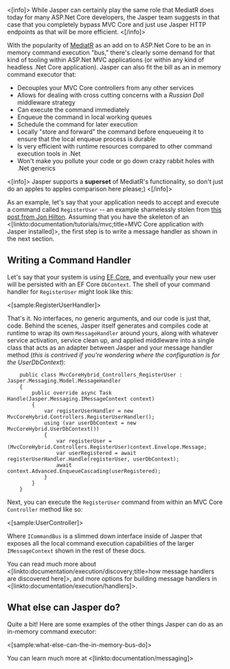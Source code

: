 <!--title:Jasper as an In Memory Command Executor / Mediator-->

<[info]>
While Jasper can certainly play the same role that MediatR does today for many ASP.Net Core developers,
the Jasper team suggests in that case that you completely bypass MVC Core and just use Jasper HTTP endpoints as
that will be more efficient.
<[/info]>

With the popularity of [MediatR](https://github.com/jbogard/MediatR) as an add on to ASP.Net Core to be an in memory command execution "bus," 
there's clearly some demand for that kind of tooling within ASP.Net MVC applications (or within any kind of headless .Net Core application). Jasper
can also fit the bill as an in memory command executor that:

* Decouples your MVC Core controllers from any other services
* Allows for dealing with cross cutting concerns with a *Russian Doll* middleware strategy
* Can execute the command immediately
* Enqueue the command in local working queues
* Schedule the command for later execution
* Locally "store and forward" the command before enqueueing it to ensure that the local enqueue process is durable
* Is very efficient with runtime resources compared to other command execution tools in .Net
* Won't make you pollute your code or go down crazy rabbit holes with .Net generics 


<[info]>
Jasper supports a **superset** of MediatR's functionality, so don't just do an apples to apples comparison here please;)
<[/info]> 

As an example, let's say that your application needs to accept and execute a command called `RegisterUser` -- an example shamelessly stolen from [this post from Jon Hilton](https://jonhilton.net/2016/06/06/simplify-your-controllers-with-the-command-pattern-and-mediatr/). Assuming that you have the skeleton of an <[linkto:documentation/tutorials/mvc;title=MVC Core application with Jasper installed]>, the first step is to write a message handler as shown in the next section.

## Writing a Command Handler

Let's say that your system is using [EF Core](https://docs.microsoft.com/en-us/ef/core/), and eventually your new user will be persisted with an EF Core `DbContext`. The shell of your command handler for `RegisterUser` might look like this:

<[sample:RegisterUserHandler]>

That's it. No interfaces, no generic arguments, and our code is just that, code. Behind the scenes, Jasper itself generates and compiles code at runtime
to wrap its own `MessageHandler` around yours, along with whatever service activation, service clean up, and applied middleware into a single class that acts as an adapter between Jasper and your message handler method (*this is contrived if you're wondering where the configuration is for the UserDbContext*):

```
    public class MvcCoreHybrid_Controllers_RegisterUser : Jasper.Messaging.Model.MessageHandler
    {
        public override async Task Handle(Jasper.Messaging.IMessageContext context)
        {
            var registerUserHandler = new MvcCoreHybrid.Controllers.RegisterUserHandler();
            using (var userDbContext = new MvcCoreHybrid.UserDbContext())
            {
                var registerUser = (MvcCoreHybrid.Controllers.RegisterUser)context.Envelope.Message;
                var userRegistered = await registerUserHandler.Handle(registerUser, userDbContext);
                await context.Advanced.EnqueueCascading(userRegistered);
            }
        }
    }

```

Next, you can execute the `RegisterUser` command from within an MVC Core `Controller` method like so:

<[sample:UserController]>

Where `ICommandBus` is a slimmed down interface inside of Jasper that exposes all the local command execution capabilities
of the larger `IMessageContext` shown in the rest of these docs.


You can read much more about <[linkto:documentation/execution/discovery;title=how message handlers are discovered here]>, and more options for building message handlers in <[linkto:documentation/execution/handlers]>. 

## What else can Jasper do?

Quite a bit! Here are some examples of the other things Jasper can do as an in-memory command executor:

<[sample:what-else-can-the-in-memory-bus-do]>

You can learn much more at <[linkto:documentation/messaging]>
